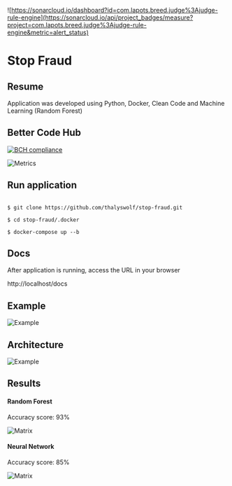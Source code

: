 
![https://sonarcloud.io/dashboard?id=com.lapots.breed.judge%3Ajudge-rule-engine](https://sonarcloud.io/api/project_badges/measure?project=com.lapots.breed.judge%3Ajudge-rule-engine&metric=alert_status)
# Stop Fraud

## Resume

Application was developed using Python, Docker, Clean Code and Machine Learning (Random Forest)  

## Better Code Hub

[![BCH compliance](https://bettercodehub.com/edge/badge/thalyswolf/stop-fraud?branch=main)](https:/bettercodehub.com/)

 ![Metrics](https://i.ibb.co/m83N95J/Screen-Shot-2021-12-12-at-21-59-07.png)

  

## Run application

```console

$ git clone https://github.com/thalyswolf/stop-fraud.git

$ cd stop-fraud/.docker

$ docker-compose up --b

```

  

## Docs

After application is running, access the URL in your browser

http://localhost/docs

  

## Example

![Example](https://i.ibb.co/zmMtXKv/Screen-Shot-2021-12-13-at-09-27-23.png)


## Architecture

![Example](https://i.ibb.co/K5ZYp95/Untitled-Diagram-drawio.png)

## Results
#### Random Forest
Accuracy score:  93% 

![Matrix](https://i.ibb.co/3W9jWFQ/Screen-Shot-2021-12-17-at-13-50-48.png)

#### Neural Network
Accuracy score:  85% 

![Matrix](https://i.ibb.co/m9RbDLR/Screen-Shot-2021-12-17-at-13-54-15.png)
